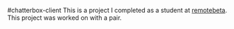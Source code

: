 #chatterbox-client
This is a project I completed as a student at [remotebeta](http://remotebeta.com). This project was worked on with a pair.